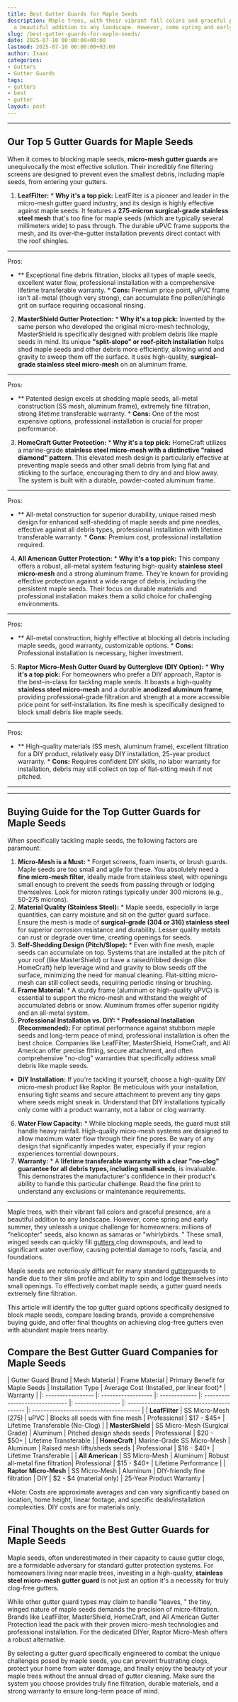```yaml
---
title: Best Gutter Guards for Maple Seeds
description: Maple trees, with their vibrant fall colors and graceful presence, are
  a beautiful addition to any landscape. However, come spring and early summer, they...
slug: /best-gutter-guards-for-maple-seeds/
date: 2025-07-10 00:00:00+00:00
lastmod: 2025-07-10 00:00:00+03:00
author: Isaac
categories:
- Gutters
- Gutter Guards
tags:
- gutters
- best
- gutter
layout: post
---
```

---

## Our Top 5 Gutter Guards for Maple Seeds
When it comes to blocking maple seeds, **micro-mesh gutter guards** are unequivocally the most effective solution. Their incredibly fine filtering screens are designed to prevent even the smallest debris, including maple seeds, from entering your gutters.
1. **LeafFilter:** * **Why it's a top pick:** LeafFilter is a pioneer and leader in the micro-mesh gutter guard industry, and its design is highly effective against maple seeds. It features a **275-micron surgical-grade stainless steel mesh** that's too fine for maple seeds (which are typically several millimeters wide) to pass through. The durable uPVC frame supports the mesh, and its over-the-gutter installation prevents direct contact with the roof shingles.

* **
Pros:

- ** Exceptional fine debris filtration, blocks all types of maple seeds, excellent water flow, professional installation with a comprehensive lifetime transferable warranty. * **Cons:** Premium price point, uPVC frame isn't all-metal (though very strong), can accumulate fine pollen/shingle grit on surface requiring occasional rinsing.

2. **MasterShield Gutter Protection:** * **Why it's a top pick:** Invented by the same person who developed the original micro-mesh technology, MasterShield is specifically designed with problem debris like maple seeds in mind. Its unique **"split-slope" or roof-pitch installation** helps shed maple seeds and other debris more efficiently, allowing wind and gravity to sweep them off the surface. It uses high-quality, **surgical-grade stainless steel micro-mesh** on an aluminum frame.

* **
Pros:

- ** Patented design excels at shedding maple seeds, all-metal construction (SS mesh, aluminum frame), extremely fine filtration, strong lifetime transferable warranty. * **Cons:** One of the most expensive options, professional installation is crucial for proper performance.

3. **HomeCraft Gutter Protection:** * **Why it's a top pick:** HomeCraft utilizes a marine-grade **stainless steel micro-mesh with a distinctive "raised diamond" pattern**. This elevated mesh design is particularly effective at preventing maple seeds and other small debris from lying flat and sticking to the surface, encouraging them to dry and and blow away. The system is built with a durable, powder-coated aluminum frame.

* **
Pros:

- ** All-metal construction for superior durability, unique raised mesh design for enhanced self-shedding of maple seeds and pine needles, effective against all debris types, professional installation with lifetime transferable warranty. * **Cons:** Premium cost, professional installation required.

4. **All American Gutter Protection:** * **Why it's a top pick:** This company offers a robust, all-metal system featuring high-quality **stainless steel micro-mesh** and a strong aluminum frame. They're known for providing effective protection against a wide range of debris, including the persistent maple seeds. Their focus on durable materials and professional installation makes them a solid choice for challenging environments.

* **
Pros:

- ** All-metal construction, highly effective at blocking all debris including maple seeds, good warranty, customizable options. * **Cons:** Professional installation is necessary, higher investment.

5. **Raptor Micro-Mesh Gutter Guard by Gutterglove (DIY Option):** * **Why it's a top pick:** For homeowners who prefer a DIY approach, Raptor is the best-in-class for tackling maple seeds. It boasts a high-quality **stainless steel micro-mesh** and a durable **anodized aluminum frame**, providing professional-grade filtration and strength at a more accessible price point for self-installation. Its fine mesh is specifically designed to block small debris like maple seeds.

* **
Pros:

- ** High-quality materials (SS mesh, aluminum frame), excellent filtration for a DIY product, relatively easy DIY installation, 25-year product warranty. * **Cons:** Requires confident DIY skills, no labor warranty for installation, debris may still collect on top of flat-sitting mesh if not pitched.

---
---

## Buying Guide for the Top Gutter Guards for Maple Seeds
When specifically tackling maple seeds, the following factors are paramount:
1.  **Micro-Mesh is a Must:** * Forget screens, foam inserts, or brush guards. Maple seeds are too small and agile for these. You absolutely need a **fine micro-mesh filter**, ideally made from stainless steel, with openings small enough to prevent the seeds from passing through or lodging themselves. Look for micron ratings typically under 300 microns (e.g., 50-275 microns).
2.  **Material Quality (Stainless Steel):** * Maple seeds, especially in large quantities, can carry moisture and sit on the gutter guard surface. Ensure the mesh is made of **surgical-grade (304 or 316) stainless steel** for superior corrosion resistance and durability. Lesser quality metals can rust or degrade over time, creating openings for seeds.
3.  **Self-Shedding Design (Pitch/Slope):** * Even with fine mesh, maple seeds can accumulate on top. Systems that are installed at the pitch of your roof (like MasterShield) or have a raised/ribbed design (like HomeCraft) help leverage wind and gravity to blow seeds off the surface, minimizing the need for manual cleaning. Flat-sitting micro-mesh can still collect seeds, requiring periodic rinsing or brushing.
4.  **Frame Material:** * A sturdy frame (aluminum or high-quality uPVC) is essential to support the micro-mesh and withstand the weight of accumulated debris or snow. Aluminum frames offer superior rigidity and an all-metal system.
5. **Professional Installation vs. DIY:** * **Professional Installation (Recommended):** For optimal performance against stubborn maple seeds and long-term peace of mind, professional installation is often the best choice. Companies like LeafFilter, MasterShield, HomeCraft, and All American offer precise fitting, secure attachment, and often comprehensive "no-clog" warranties that specifically address small debris like maple seeds.

* **DIY Installation:** If you're tackling it yourself, choose a high-quality DIY micro-mesh product like Raptor. Be meticulous with your installation, ensuring tight seams and secure attachment to prevent any tiny gaps where seeds might sneak in. Understand that DIY installations typically only come with a product warranty, not a labor or clog warranty.
6.  **Water Flow Capacity:** * While blocking maple seeds, the guard must still handle heavy rainfall. High-quality micro-mesh systems are designed to allow maximum water flow through their fine pores. Be wary of any design that significantly impedes water, especially if your region experiences torrential downpours.
7.  **Warranty:** * A **lifetime transferable warranty with a clear "no-clog" guarantee for all debris types, including small seeds**, is invaluable. This demonstrates the manufacturer's confidence in their product's ability to handle this particular challenge. Read the fine print to understand any exclusions or maintenance requirements.
---

Maple trees, with their vibrant fall colors and graceful presence, are a beautiful addition to any landscape. However, come spring and early summer, they unleash a unique challenge for homeowners: millions of "helicopter" seeds, also known as samaras or "whirlybirds. " These small, winged seeds can quickly fill [gutters](https://pestpolicy.com/best-gutter-guards/),clog downspouts, and lead to significant water overflow, causing potential damage to roofs, fascia, and foundations.

Maple seeds are notoriously difficult for many standard [gutter](https://pestpolicy.com/best-gutter-guards-for-box-gutters/)guards to handle due to their slim profile and ability to spin and lodge themselves into small openings. To effectively combat maple seeds, a gutter guard needs extremely fine filtration.

This article will identify the top gutter guard options specifically designed to block maple seeds, compare leading brands, provide a comprehensive buying guide, and offer final thoughts on achieving clog-free gutters even with abundant maple trees nearby.

##  Compare the Best Gutter Guard Companies for Maple Seeds

| Gutter Guard Brand | Mesh Material | Frame Material | Primary Benefit for Maple Seeds | Installation Type | Average Cost (Installed, per linear foot)\* | Warranty | |: ----------------- |: ------------------ |: ------------- |: ------------------------------ |: ---------------- |: ------------------------------------------ |: -------------------------------------- | | **LeafFilter** | SS Micro-Mesh (275) | uPVC | Blocks all seeds with fine mesh | Professional | $17 - $45+ | Lifetime Transferable (No-Clog) | | **MasterShield** | SS Micro-Mesh (Surgical Grade) | Aluminum | Pitched design sheds seeds | Professional | $20 - $50+ | Lifetime Transferable | | **HomeCraft** | Marine-Grade SS Micro-Mesh | Aluminum | Raised mesh lifts/sheds seeds | Professional | $16 - $40+ | Lifetime Transferable | | **All American** | SS Micro-Mesh | Aluminum | Robust all-metal fine filtration| Professional | $15 - $40+ | Lifetime Performance | | **Raptor Micro-Mesh** | SS Micro-Mesh | Aluminum | DIY-friendly fine filtration | DIY | $2 - $4 (material only) | 25-Year Product Warranty |

\*Note: Costs are approximate averages and can vary significantly based on location, home height, linear footage, and specific deals/installation complexities. DIY costs are for materials only.

##  Final Thoughts on the Best Gutter Guards for Maple Seeds

Maple seeds, often underestimated in their capacity to cause gutter clogs, are a formidable adversary for standard gutter protection systems. For homeowners living near maple trees, investing in a high-quality, **stainless steel micro-mesh gutter guard** is not just an option it's a necessity for truly clog-free gutters.

While other gutter guard types may claim to handle "leaves, " the tiny, winged nature of maple seeds demands the precision of micro-filtration. Brands like LeafFilter, MasterShield, HomeCraft, and All American Gutter Protection lead the pack with their proven micro-mesh technologies and professional installation. For the dedicated DIYer, Raptor Micro-Mesh offers a robust alternative.

By selecting a gutter guard specifically engineered to combat the unique challenges posed by maple seeds, you can prevent frustrating clogs, protect your home from water damage, and finally enjoy the beauty of your maple trees without the annual dread of gutter cleaning. Make sure the system you choose provides truly fine filtration, durable materials, and a strong warranty to ensure long-term peace of mind.